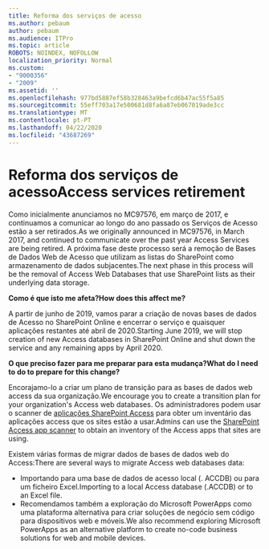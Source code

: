 ```yaml
---
title: Reforma dos serviços de acesso
ms.author: pebaum
author: pebaum
ms.audience: ITPro
ms.topic: article
ROBOTS: NOINDEX, NOFOLLOW
localization_priority: Normal
ms.custom:
- "9000356"
- "2009"
ms.assetid: ''
ms.openlocfilehash: 977bd5887ef58b328463a9befcd6b47ac55f5a85
ms.sourcegitcommit: 55eff703a17e500681d8fa6a87eb067019ade3cc
ms.translationtype: MT
ms.contentlocale: pt-PT
ms.lasthandoff: 04/22/2020
ms.locfileid: "43687269"
---
```

# <a name="access-services-retirement"></a><span data-ttu-id="0444f-102">Reforma dos serviços de acesso</span><span class="sxs-lookup"><span data-stu-id="0444f-102">Access services retirement</span></span>

<span data-ttu-id="0444f-103">Como inicialmente anunciamos no MC97576, em março de 2017, e continuamos a comunicar ao longo do ano passado os Serviços de Acesso estão a ser retirados.</span><span class="sxs-lookup"><span data-stu-id="0444f-103">As we originally announced in MC97576, in March 2017, and continued to communicate over the past year Access Services are being retired.</span></span> <span data-ttu-id="0444f-104">A próxima fase deste processo será a remoção de Bases de Dados Web de Acesso que utilizam as listas do SharePoint como armazenamento de dados subjacentes.</span><span class="sxs-lookup"><span data-stu-id="0444f-104">The next phase in this process will be the removal of Access Web Databases that use SharePoint lists as their underlying data storage.</span></span>

<span data-ttu-id="0444f-105">**Como é que isto me afeta?**</span><span class="sxs-lookup"><span data-stu-id="0444f-105">**How does this affect me?**</span></span>

<span data-ttu-id="0444f-106">A partir de junho de 2019, vamos parar a criação de novas bases de dados de Acesso no SharePoint Online e encerrar o serviço e quaisquer aplicações restantes até abril de 2020.</span><span class="sxs-lookup"><span data-stu-id="0444f-106">Starting June 2019, we will stop creation of new Access databases in SharePoint Online and shut down the service and any remaining apps by April 2020.</span></span>

<span data-ttu-id="0444f-107">**O que preciso fazer para me preparar para esta mudança?**</span><span class="sxs-lookup"><span data-stu-id="0444f-107">**What do I need to do to prepare for this change?**</span></span>

<span data-ttu-id="0444f-108">Encorajamo-lo a criar um plano de transição para as bases de dados web access da sua organização.</span><span class="sxs-lookup"><span data-stu-id="0444f-108">We encourage you to create a transition plan for your organization's Access web databases.</span></span> <span data-ttu-id="0444f-109">Os administradores podem usar o scanner de [aplicações SharePoint Access](https://github.com/SharePoint/PnP-Tools/tree/master/Solutions/SharePoint.AccessApp.Scanner) para obter um inventário das aplicações access que os sites estão a usar.</span><span class="sxs-lookup"><span data-stu-id="0444f-109">Admins can use the [SharePoint Access app scanner](https://github.com/SharePoint/PnP-Tools/tree/master/Solutions/SharePoint.AccessApp.Scanner) to obtain an inventory of the Access apps that sites are using.</span></span>

<span data-ttu-id="0444f-110">Existem várias formas de migrar dados de bases de dados web do Access:</span><span class="sxs-lookup"><span data-stu-id="0444f-110">There are several ways to migrate Access web databases data:</span></span>

- <span data-ttu-id="0444f-111">Importando para uma base de dados de acesso local (. ACCDB) ou para um ficheiro Excel.</span><span class="sxs-lookup"><span data-stu-id="0444f-111">Importing to a local Access database (.ACCDB) or to an Excel file.</span></span>
- <span data-ttu-id="0444f-112">Recomendamos também a exploração do Microsoft PowerApps como uma plataforma alternativa para criar soluções de negócio sem código para dispositivos web e móveis.</span><span class="sxs-lookup"><span data-stu-id="0444f-112">We also recommend exploring Microsoft PowerApps as an alternative platform to create no-code business solutions for web and mobile devices.</span></span>